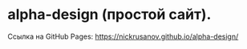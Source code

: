 # alpha-design (простой сайт).

Ссылка на GitHub Pages: https://nickrusanov.github.io/alpha-design/
